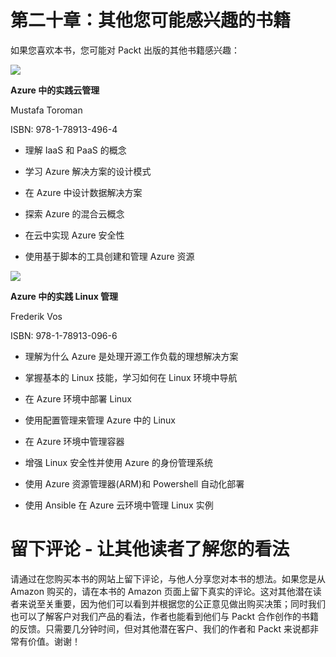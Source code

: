 # 第二十章：其他您可能感兴趣的书籍

如果您喜欢本书，您可能对 Packt 出版的其他书籍感兴趣：

![](https://prod.packtpub.com/in/virtualization-and-cloud/hands-cloud-administration-azure)

**Azure 中的实践云管理**

Mustafa Toroman

ISBN: 978-1-78913-496-4

+   理解 IaaS 和 PaaS 的概念

+   学习 Azure 解决方案的设计模式

+   在 Azure 中设计数据解决方案

+   探索 Azure 的混合云概念

+   在云中实现 Azure 安全性

+   使用基于脚本的工具创建和管理 Azure 资源

![](https://prod.packtpub.com/in/virtualization-and-cloud/hands-linux-administration-azure)

**Azure 中的实践 Linux 管理**

Frederik Vos

ISBN: 978-1-78913-096-6

+   理解为什么 Azure 是处理开源工作负载的理想解决方案

+   掌握基本的 Linux 技能，学习如何在 Linux 环境中导航

+   在 Azure 环境中部署 Linux

+   使用配置管理来管理 Azure 中的 Linux

+   在 Azure 环境中管理容器

+   增强 Linux 安全性并使用 Azure 的身份管理系统

+   使用 Azure 资源管理器(ARM)和 Powershell 自动化部署

+   使用 Ansible 在 Azure 云环境中管理 Linux 实例

# 留下评论 - 让其他读者了解您的看法

请通过在您购买本书的网站上留下评论，与他人分享您对本书的想法。如果您是从 Amazon 购买的，请在本书的 Amazon 页面上留下真实的评论。这对其他潜在读者来说至关重要，因为他们可以看到并根据您的公正意见做出购买决策；同时我们也可以了解客户对我们产品的看法，作者也能看到他们与 Packt 合作创作的书籍的反馈。只需要几分钟时间，但对其他潜在客户、我们的作者和 Packt 来说都非常有价值。谢谢！
